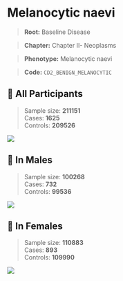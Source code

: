 # Melanocytic naevi

> **Root:** Baseline Disease  

> **Chapter:** Chapter II- Neoplasms  

> **Phenotype:** Melanocytic naevi  

> **Code:** `CD2_BENIGN_MELANOCYTIC`

## 🧪 All Participants  
> Sample size: **211151**  
> Cases: **1625**  
> Controls: **209526**
<img src="/Disease/Figures/ALL/Incidence/CD2_BENIGN_MELANOCYTIC.png"/>
<CsvTable src="/Disease_Data/ALL/Incidence/COX_CD2_BENIGN_MELANOCYTIC.csv" label="🔍 View full results" />

## 👨 In Males  
> Sample size: **100268**  
> Cases: **732**  
> Controls: **99536**
<img src="/Disease/Figures/Male/Incidence/CD2_BENIGN_MELANOCYTIC.png"/>
<CsvTable src="/Disease_Data/Male/Incidence/COX_CD2_BENIGN_MELANOCYTIC.csv" label="🔍 View full results" />

## 👩 In Females  
> Sample size: **110883**  
> Cases: **893**  
> Controls: **109990**
<img src="/Disease/Figures/Female/Incidence/CD2_BENIGN_MELANOCYTIC.png"/>
<CsvTable src="/Disease_Data/Female/Incidence/COX_CD2_BENIGN_MELANOCYTIC.csv" label="🔍 View full results" />
